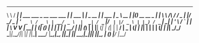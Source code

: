  __        __   _                            _          _____            _        ____       _   _               _  
 \ \      / ___| | ___ ___  _ __ ___   ___  | |_ ___   | ____|__ _  __ _| | ___  |  _ \ __ _| |_(_)_ __   __ _  | | 
  \ \ /\ / / _ | |/ __/ _ \| '_ ` _ \ / _ \ | __/ _ \  |  _| / _` |/ _` | |/ _ \ | |_) / _` | __| | '_ \ / _` | | | 
   \ V  V |  __| | (_| (_) | | | | | |  __/ | || (_) | | |__| (_| | (_| | |  __/ |  _ | (_| | |_| | | | | (_| | |_| 
    \_/\_/ \___|_|\___\___/|_| |_| |_|\___|  \__\___/  |_____\__,_|\__, |_|\___| |_| \_\__,_|\__|_|_| |_|\__, | (_) 
                                                                   |___/                                 |___/ 
